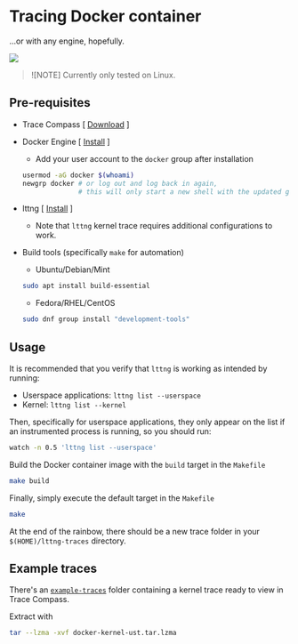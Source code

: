# Tracing Docker container

...or with any engine, hopefully.

![](https://badgen.net/badge/status/proof%20of%20concept/purple?icon=github)

> ![NOTE]
> Currently only tested on Linux.

## Pre-requisites

- Trace Compass \[ [Download](https://projects.eclipse.org/projects/tools.tracecompass/downloads) \]
- Docker Engine \[ [Install](https://docs.docker.com/engine/install/) \]
  - Add your user account to the `docker` group after installation
  ```sh
  usermod -aG docker $(whoami)
  newgrp docker # or log out and log back in again, 
                # this will only start a new shell with the updated group permission
  ```
- lttng \[ [Install](https://lttng.org/download/) \]
  - Note that `lttng` kernel trace requires additional configurations to work.
- Build tools (specifically `make` for automation)

  - Ubuntu/Debian/Mint

  ```sh
  sudo apt install build-essential
  ```

  - Fedora/RHEL/CentOS

  ```sh
  sudo dnf group install "development-tools"
  ```

## Usage

It is recommended that you verify that `lttng` is working as intended by running: 

- Userspace applications: `lttng list --userspace`
- Kernel: `lttng list --kernel`

Then, specifically for userspace applications, they only appear on the list if an instrumented process is running,
so you should run:

```sh
watch -n 0.5 'lttng list --userspace'
```

Build the Docker container image with the `build` target in the `Makefile`

```sh
make build
```

Finally, simply execute the default target in the `Makefile`

```sh
make
```

At the end of the rainbow, there should be a new trace folder in your `$(HOME)/lttng-traces` directory.

## Example traces

There's an [`example-traces`](./example-traces/) folder containing a kernel trace ready to view in Trace Compass.

Extract with

```sh
tar --lzma -xvf docker-kernel-ust.tar.lzma
```
